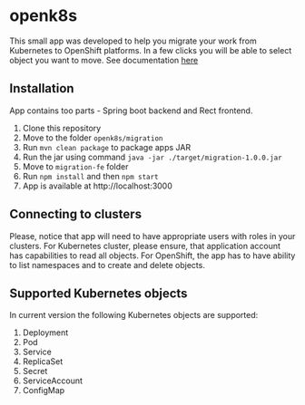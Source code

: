# openk8s
This small app was developed to help you migrate your work from Kubernetes to OpenShift platforms. In a few clicks you will be able to select object you want to move.
See documentation [here](https://kulyndar.github.io/openk8s/)

## Installation

App contains too parts - Spring boot backend and Rect frontend.
 1. Clone this repository
 2. Move to the folder ```openk8s/migration```
 4. Run ```mvn clean package``` to package apps JAR
 5. Run the jar using command ```java -jar ./target/migration-1.0.0.jar```
 6. Move to  ```migration-fe``` folder
 7. Run ```npm install``` and then ```npm start```
 8. App is available at http://localhost:3000

## Connecting to clusters

Please, notice that app will need to have appropriate users with roles in your clusters. 
For Kubernetes cluster, please ensure, that application account has capabilities to 
read all objects. For OpenShift, the app has to have ability to list namespaces 
and to create and delete objects.

## Supported Kubernetes objects

In current version the following Kubernetes objects are supported:
1. Deployment
2. Pod
3. Service
4. ReplicaSet
5. Secret
6. ServiceAccount
7. ConfigMap
